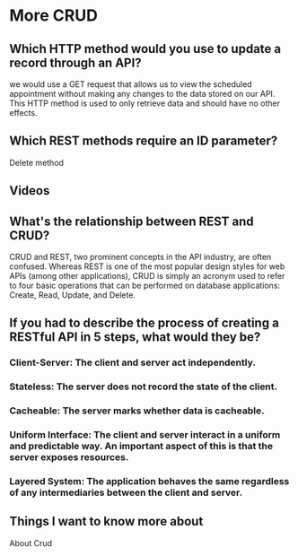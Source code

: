 # More CRUD

## Which HTTP method would you use to update a record through an API?

we would use a GET request that allows us to view the scheduled appointment without making any changes to the data stored on our API. This HTTP method is used to only retrieve data and should have no other effects.

## Which REST methods require an ID parameter?
Delete method

## Videos

## What's the relationship between REST and CRUD?

CRUD and REST, two prominent concepts in the API industry, are often confused. Whereas REST is one of the most popular design styles for web APIs (among other applications), CRUD is simply an acronym used to refer to four basic operations that can be performed on database applications: Create, Read, Update, and Delete.

## If you had to describe the process of creating a RESTful API in 5 steps, what would they be?

### Client-Server: The client and server act independently.

### Stateless: The server does not record the state of the client.

### Cacheable: The server marks whether data is cacheable.

### Uniform Interface: The client and server interact in a uniform and predictable way. An important aspect of this is that the server exposes resources.

### Layered System: The application behaves the same regardless of any intermediaries between the client and server.

## Things I want to know more about
About  Crud
